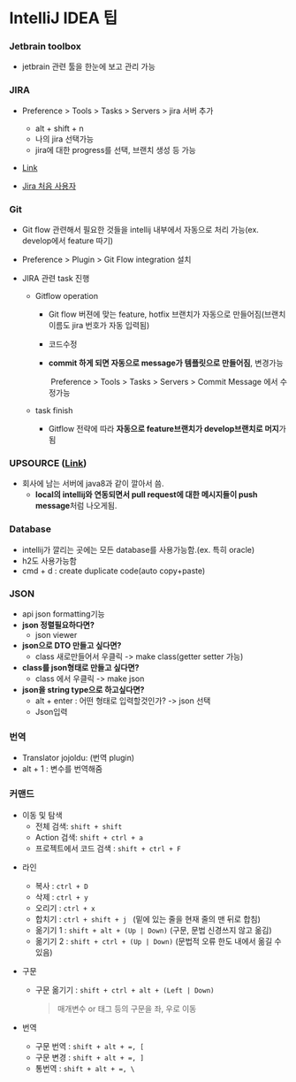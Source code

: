 # IntelliJ IDEA 팁

### **Jetbrain toolbox** 

- jetbrain 관련 툴을 한눈에 보고 관리 가능



### **JIRA**

- Preference > Tools > Tasks > Servers > jira 서버 추가

  * alt + shift + n

  - 나의 jira 선택가능
  - jira에 대한 progress를 선택, 브랜치 생성 등 가능
  
- [Link](https://jojoldu.tistory.com/260)

- [Jira 처음 사용자](https://hanminwoo.com/60)



### Git

- Git flow 관련해서 필요한 것들을 intellij 내부에서 자동으로 처리 가능(ex. develop에서 feature 따기)

- Preference > Plugin > Git Flow integration 설치

- JIRA 관련 task 진행

  - Gitflow operation

    * Git flow 버젼에 맞는 feature, hotfix 브랜치가 자동으로 만들어짐(브랜치 이름도 jira 번호가 자동 입력됨)

    - 코드수정

    - **commit 하게 되면 자동으로 message가 템플릿으로 만들어짐**, 변경가능

      ​	Preference > Tools > Tasks > Servers > Commit Message 에서 수정가능

  - task finish 

    * Gitflow 전략에 따라 **자동으로 feature브랜치가 develop브랜치로 머지**가 됨




### **UPSOURCE** ([Link](https://jojoldu.tistory.com/258?category=678716))

- 회사에 남는 서버에 java8과 같이 깔아서 씀.
  - **local의 intellij와 연동되면서 pull request에 대한 메시지들이 push message**처럼 나오게됨.



###  Database

- intellij가 깔리는 곳에는 모든 database를 사용가능함.(ex. 특히 oracle)
- h2도 사용가능함
- cmd + d : create duplicate code(auto copy+paste)



### JSON

- api json formatting기능
- **json 정렬필요하다면?**
  - json viewer
- **json으로 DTO 만들고 싶다면?**
  - class 새로만들어서 우클릭 -> make class(getter setter 가능)
- **class를 json형태로 만들고 싶다면?**
  - class 에서 우클릭 -> make json
- **json을 string type으로 하고싶다면?**
  - alt + enter : 어떤 형태로 입력할것인가? -> json 선택
  - Json입력



###  번역

- Translator jojoldu: (번역 plugin)
- alt + 1 : 변수를 번역해줌



### 커맨드

- 이동 및 탐색
  - 전체 검색: `shift + shift`
  - Action 검색: `shift + ctrl + a`
  - 프로젝트에서 코드 검색 : `shift + ctrl + F`

* 라인 
  * 복사 :  `ctrl + D`
  * 삭제 :  `ctrl + y`
  * 오리기 :  `ctrl + x`
  * 합치기 :  `ctrl + shift + j ` (밑에 있는 줄을 현재 줄의 맨 뒤로 합침)
  * 옮기기 1 :  `shift + alt + (Up | Down)` (구문, 문법 신경쓰지 않고 옮김)
  * 옮기기 2 :  `shift + ctrl + (Up | Down)` (문법적 오류 한도 내에서 옮길 수 있음)



* 구문

  * 구문 옮기기 :  `shift + ctrl + alt + (Left | Down)` 

    > 매개변수 or 태그 등의 구문을 좌, 우로 이동




* 번역
  * 구문 번역 :  `shift + alt + =, [`
  * 구문 변경 :  `shift + alt + =, ]`
  * 통번역 :  `shift + alt + =, \`
